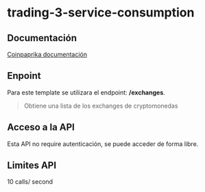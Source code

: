 # trading-3-service-consumption

## Documentación
[Coinpaprika documentación](https://api.coinpaprika.com/)
## Enpoint
Para este template se utilizara el endpoint: **/exchanges**.
> Obtiene una lista de los exchanges de cryptomonedas
## Acceso a la API
Esta API no require autenticación, se puede acceder de forma libre.
## Limites API
10 calls/ second
